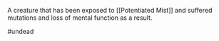 A creature that has been exposed to [[Potentiated Mist]] and suffered mutations and loss of mental function as a result.

#undead 
